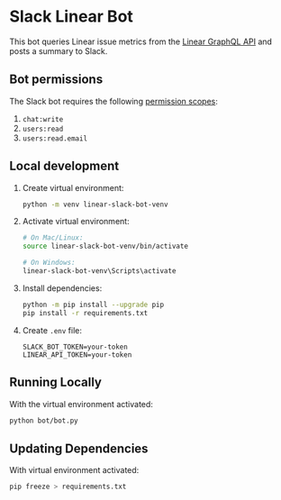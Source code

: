 <!-- cspell:word venv -->

# Slack Linear Bot

This bot queries Linear issue metrics from the [Linear GraphQL API] and posts
a summary to Slack.

## Bot permissions

The Slack bot requires the following [permission scopes]:

1. `chat:write`
1. `users:read`
1. `users:read.email`

## Local development

1. Create virtual environment:

   ```sh
   python -m venv linear-slack-bot-venv
   ```

1. Activate virtual environment:

   ```sh
   # On Mac/Linux:
   source linear-slack-bot-venv/bin/activate

   # On Windows:
   linear-slack-bot-venv\Scripts\activate
   ```

1. Install dependencies:

   ```sh
   python -m pip install --upgrade pip
   pip install -r requirements.txt
   ```

1. Create `.env` file:

   ```env
   SLACK_BOT_TOKEN=your-token
   LINEAR_API_TOKEN=your-token
   ```

## Running Locally

With the virtual environment activated:

```sh
python bot/bot.py
```

## Updating Dependencies

With virtual environment activated:

```sh
pip freeze > requirements.txt
```

[linear graphql api]: https://developers.linear.app/docs/graphql/working-with-the-graphql-api
[permission scopes]: https://api.slack.com/scopes
